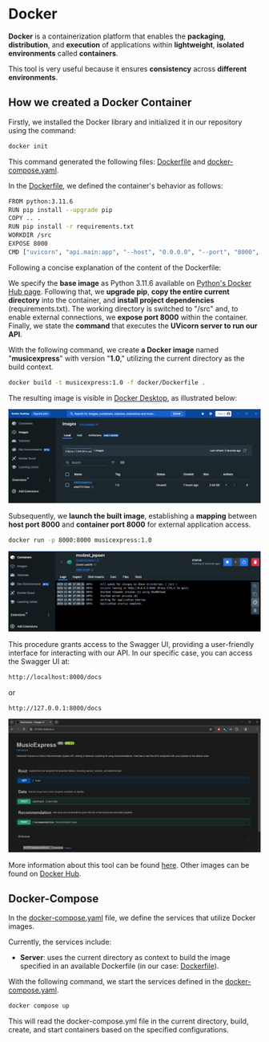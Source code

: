 # Docker

**Docker** is a containerization platform that enables the **packaging**, **distribution**, and **execution** of applications within **lightweight**, **isolated environments** called **containers**.

This tool is very useful because it ensures **consistency** across **different environments**.

## How we created a Docker Container

Firstly, we installed the Docker library and initialized it in our repository using the command:

```bash
docker init
```

This command generated the following files: [Dockerfile](Dockerfile) and [docker-compose.yaml](../compose.yaml).

In the [Dockerfile](Dockerfile), we defined the container's behavior as follows:

```bash
FROM python:3.11.6
RUN pip install --upgrade pip
COPY .. .
RUN pip install -r requirements.txt
WORKDIR /src
EXPOSE 8000
CMD ["uvicorn", "api.main:app", "--host", "0.0.0.0", "--port", "8000", "--reload"]
```

Following a concise explanation of the content of the Dockerfile:

We specify the **base image** as Python 3.11.6 available on [Python's Docker Hub page](https://hub.docker.com/_/python). Following that, we **upgrade pip**, **copy the entire current directory** into the container, and **install project dependencies** (requirements.txt). The working directory is switched to "/src" and, to enable external connections, we **expose port 8000** within the container. Finally, we state the **command** that executes the **UVicorn server to run our API**.

With the following command, we create **a Docker image** named "**musicexpress**" with version "**1.0**," utilizing the current directory as the build context.

```bash
docker build -t musicexpress:1.0 -f docker/Dockerfile .
```

The resulting image is visible in [Docker Desktop](https://www.docker.com/products/docker-desktop/), as illustrated below:

![plot](/figures/docker_image.png?raw=true)

Subsequently, we **launch the built image**, establishing a **mapping** between **host port 8000** and **container port 8000** for external application access.

```bash
docker run -p 8000:8000 musicexpress:1.0
```

![plot](/figures/docker_container.png?raw=true)

This procedure grants access to the Swagger UI, providing a user-friendly interface for interacting with our API. In our specific case, you can access the Swagger UI at:

```bash
http://localhost:8000/docs
```

or

```bash
http://127.0.0.1:8000/docs
```

![plot](/figures/docker_result.png?raw=true)

More information about this tool can be found [here](https://docs.docker.com/). Other images can be found on [Docker Hub](https://hub.docker.com/).

## Docker-Compose

In the [docker-compose.yaml](../compose.yaml) file, we define the services that utilize Docker images.

Currently, the services include:

- **Server**: uses the current directory as context to build the image specified in an available Dockerfile (in our case: [Dockerfile](Dockerfile)).

With the following command, we start the services defined in the [docker-compose.yaml](../compose.yaml).

```bash
docker compose up
```

This will read the docker-compose.yml file in the current directory, build, create, and start containers based on the specified configurations.

